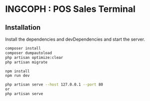 # INGCOPH : POS Sales Terminal

## Installation

Install the dependencies and devDependencies and start the server.

```sh
composer install
composer dumpautoload
php artisan optimize:clear
php artisan migrate

npm install
npm run dev
```

```sh
php artisan serve --host 127.0.0.1 --port 80
or
php artisan serve
```